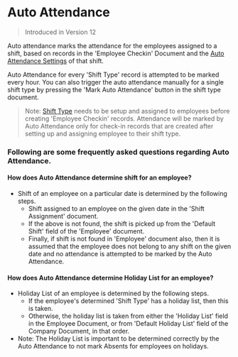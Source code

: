<!-- add-breadcrumbs -->
# Auto Attendance

> Introduced in Version 12

Auto attendance marks the attendance for the employees assigned to a shift, based on records in the 'Employee Checkin' Document and the [Auto Attendance Settings](/docs/user/manual/en/human-resources/shift-management#25-auto-attendance-settings) of that shift.

Auto Attendance for every 'Shift Type' record is attempted to be marked every hour. You can also trigger the auto attendance manually for a single shift type by pressing the 'Mark Auto Attendance' button in the shift type document. 

> Note: [Shift Type](/docs/user/manual/en/human-resources/shift-management#shift-type) needs to be setup and assigned to employees before creating 'Employee Checkin' records. Attendance will be marked by Auto Attendance only for check-in records that are created after setting up and assigning employee to their shift type.

### Following are some frequently asked questions regarding Auto Attendance.

#### How does Auto Attendance determine shift for an employee?
- Shift of an employee on a particular date is determined by the following steps.
  - Shift assigned to an employee on the given date in the 'Shift Assignment' document.
  - If the above is not found, the shift is picked up from the 'Default Shift' field of the 'Employee' document.
  - Finally, if shift is not found in 'Employee' document also, then it is assumed that the employee does not belong to any shift on the given date and no attendance is attempted to be marked by the Auto Attendance.

#### How does Auto Attendance determine Holiday List for an employee?
- Holiday List of an employee is determined by the following steps.
  - If the employee's determined 'Shift Type' has a holiday list, then this is taken.
  - Otherwise, the holiday list is taken from either the 'Holiday List' field in the Employee Document, or from 'Default Holiday List' field of the Company Document, in that order.
- Note: The Holiday List is important to be determined correctly by the Auto Attendance to not mark Absents for employees on holidays.